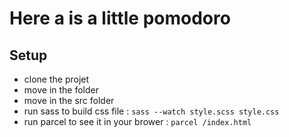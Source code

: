 # Here a is a little pomodoro

## Setup

-   clone the projet
-   move in the folder
-   move in the src folder
-   run sass to build css file : `sass --watch style.scss style.css` <br>
-   run parcel to see it in your brower : `parcel /index.html`

